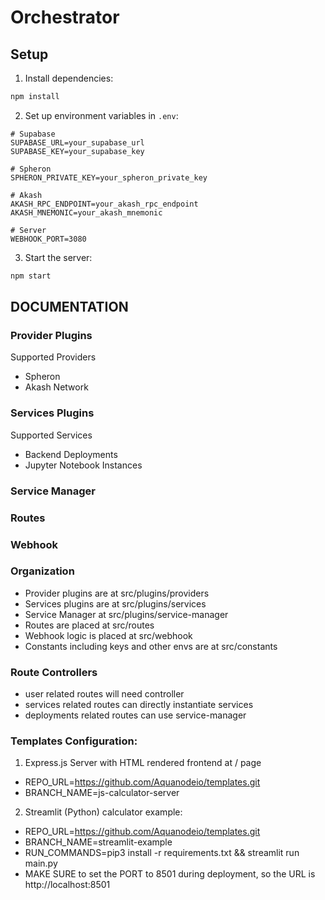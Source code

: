 # Orchestrator

## Setup

1. Install dependencies:
```bash
npm install
```

2. Set up environment variables in `.env`:
```env
# Supabase
SUPABASE_URL=your_supabase_url
SUPABASE_KEY=your_supabase_key

# Spheron
SPHERON_PRIVATE_KEY=your_spheron_private_key

# Akash
AKASH_RPC_ENDPOINT=your_akash_rpc_endpoint
AKASH_MNEMONIC=your_akash_mnemonic

# Server
WEBHOOK_PORT=3080
```

3. Start the server:
```bash
npm start
```

## DOCUMENTATION

### Provider Plugins

Supported Providers
- Spheron
- Akash Network

### Services Plugins

Supported Services
- Backend Deployments
- Jupyter Notebook Instances

### Service Manager

### Routes

### Webhook


### Organization
- Provider plugins are at src/plugins/providers
- Services plugins are at src/plugins/services
- Service Manager at src/plugins/service-manager
- Routes are placed at src/routes
- Webhook logic is placed at src/webhook
- Constants including keys and other envs are at src/constants


### Route Controllers
- user related routes will need controller
- services related routes can directly instantiate services
- deployments related routes can use service-manager


### Templates Configuration:
1. Express.js Server with HTML rendered frontend at / page
- REPO_URL=https://github.com/Aquanodeio/templates.git
- BRANCH_NAME=js-calculator-server

2. Streamlit (Python) calculator example:
- REPO_URL=https://github.com/Aquanodeio/templates.git
- BRANCH_NAME=streamlit-example
- RUN_COMMANDS=pip3 install -r requirements.txt && streamlit run main.py
- MAKE SURE to set the PORT to 8501 during deployment, so the URL is http://localhost:8501